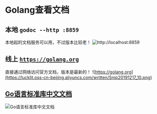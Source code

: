 # Golang查看文档

## 本地 `godoc --http :8859`
本地起的文档服务可以用，不过版本比较老！
![http://localhost:8859](https://lucklit.oss-cn-beijing.aliyuncs.com/written/Snip20191217_12.png)

## 线上 [`https://golang.org`](https://golang.org)
直接通过网络访问官方文档，版本是最新的！
![https://golang.org](https://lucklit.oss-cn-beijing.aliyuncs.com/written/Snip20191217_10.png)

## [Go语言标准库中文文档](https://studygolang.com/pkgdoc)

![Go语言标准库中文文档](https://lucklit.oss-cn-beijing.aliyuncs.com/written/Snip20191217_3.png)

